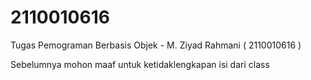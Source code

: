 # 2110010616
Tugas Pemograman Berbasis Objek - M. Ziyad Rahmani ( 2110010616 )

Sebelumnya mohon maaf untuk ketidaklengkapan isi dari class
